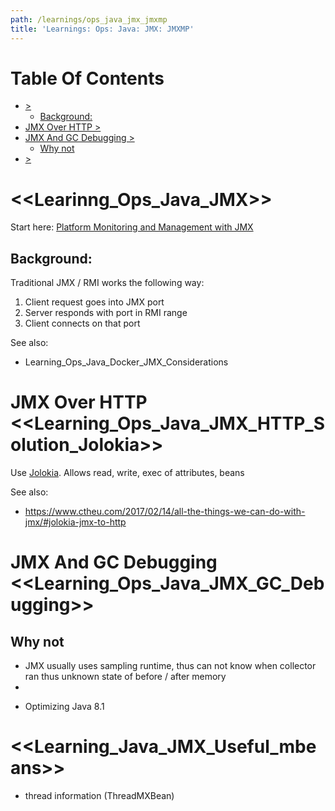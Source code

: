 ```yaml
---
path: /learnings/ops_java_jmx_jmxmp
title: 'Learnings: Ops: Java: JMX: JMXMP'
---
```

# Table Of Contents

<!-- toc -->

- [>](#)
  * [Background:](#background)
- [JMX Over HTTP >](#jmx-over-http--)
- [JMX And GC Debugging >](#jmx-and-gc-debugging-)
  * [Why not](#why-not)
- [>](#)

<!-- tocstop -->

# <<Learinng_Ops_Java_JMX>>

Start here: [Platform Monitoring and Management with JMX](https://docs.oracle.com/javase/1.5.0/docs/guide/management/agent.html)

## Background:

Traditional JMX / RMI works the following way:

  1. Client request goes into JMX port
  2. Server responds with port in RMI range
  3. Client connects on that port

See also:

  * Learning_Ops_Java_Docker_JMX_Considerations

# JMX Over HTTP  <<Learning_Ops_Java_JMX_HTTP_Solution_Jolokia>>

Use [Jolokia](https://jolokia.org). Allows read, write, exec of attributes, beans

See also:

  * https://www.ctheu.com/2017/02/14/all-the-things-we-can-do-with-jmx/#jolokia-jmx-to-http

# JMX And GC Debugging <<Learning_Ops_Java_JMX_GC_Debugging>>

## Why not

  * JMX usually uses sampling runtime, thus can not know when collector ran thus unknown state of before / after memory
  *

- Optimizing Java 8.1

# <<Learning_Java_JMX_Useful_mbeans>>

  * thread information (ThreadMXBean)



